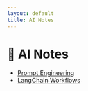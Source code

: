 ```yaml
---
layout: default
title: AI Notes
---
```


# 🤖 AI Notes

- [Prompt Engineering](./prompt-engineering.md)
- [LangChain Workflows](./langchain.md)
